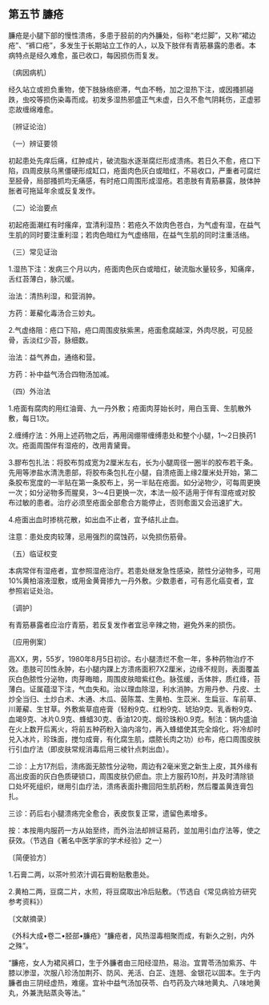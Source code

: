 ## 第五节 臁疮

臁疮是小腿下部的慢性溃疡，多患于胫前的内外臁处，俗称“老烂脚”，又称“裙边疮”、“裤口疮”，多发生于长期站立工作的人，以及下肢伴有青筋暴露的患者。本病特点是经久难愈，虽已收口，每因损伤而复发。

〔病因病机〕

经久站立或担负重物，使下肢脉络瘀滞，气血不畅，加之湿热下注，或因搔抓碰跌，虫咬等损伤染毒而成。初发多湿热邪盛正气未虚，日久不愈气阴耗伤，正虚邪恋故缠绵难愈。

〔辨证论治〕

（一）辨证要领

初起患处先痒后痛，红肿成片，破流脂水逐渐腐烂形成溃疡。若日久不愈，疮口下陷，四周皮肤乌黑僵硬形成缸口，疮面肉色灰白或暗红，不易收口，严重者可腐烂至胫骨，局部搔抓均无痛感，有时疮口周围形成湿疮。若患肢有青筋暴露，肢体肿胀者可拖延年余或反复发作。

（二）论治要点

初起疮面潮红有时瘙痒，宜清利湿热：若疮久不敛肉色苍白，为气虚有湿，在益气生肌的同时要注重利湿；若肉色暗红为气虚络阻，在益气生肌的同时注重活络。

（三）常见证治

1.湿热下注：发病三个月以内，疮面肉色灰白或暗红，破流脂水量较多，知痛痒，舌红苔薄白，脉沉缓。

治法：清热利湿，和营消肿。

方药：萆薢化毒汤合三妙丸。

2.气虚络阻：疮口下陷，疮口周围皮肤紫黑，疮面愈腐越深，外肉尽脱，可见胫骨，舌淡红少苔，脉细数。

治法：益气养血，通络和营。

方药：补中益气汤合四物汤加减。

（四）外治法

1.疮面有腐肉的用红油膏、九一丹外敷；疮面肉芽始长时，用白玉膏、生肌散外敷，每日1次。

2.缠缚疗法：外用上述药物之后，再用阔绷带缠缚患处和整个小腿，1〜2日换药1次。疮面周围伴有湿疮的，改用青黛膏。

3.膠布包扎法：将胶布剪成宽为2厘米左右，长为小腿周径一圈半的胶布若干条。先用等渗盐水清洗患部，将胶布条包扎在小腿，自溃疮面上缘2厘米处开始，第二条胶布宽度的一半贴在第一条胶布上，另一半贴在疮面。如分泌物少，可每周更换一次；如分泌物多而腥臭，3〜4日更换一次，本法一般不适用于伴有湿疮或对胶布过敏的患者。治疗必须至疮面全部愈合方能停止，否则愈面又会迅速扩大。

4.疮面出血时掺桃花散，如出血不止者，宜予结扎止血。

注意：患处皮肉较薄，忌用强烈的腐蚀药，以免损伤筋骨。

（五）临证权变

本病常伴有湿疮者，宜参照湿疮治疗。若患处继发急性感染，脓性分泌物多，可用10%黄柏溶液湿敷，或用金黄膏掺九一丹外敷。少数患者，可有恶化癌变者，宜参照岩证处治。

〔调护〕

有青筋暴露者应治疗青筋，若反复发作者宜忌辛辣之物，避免外来的损伤。

〔应用例案〕

高XX，男，55岁，1980年8月5日初诊。右小腿溃烂不愈一年，多种药物治疗不效。患肢可凹性永肿，右小腿内踝上方溃疡面积7X2厘米，边缘不规则，表面覆盖灰白色脓性分泌物，肉芽晦暗，周围皮肤暗紫红色。脉弦缓，舌体胖，质红绛，苔薄白。证属蕴湿下注，气血失和。治以理血除湿，利水消肿。方用丹参、丹皮、土炒全当归、土炒白术、木通、木瓜、茵陈蒿、生黄柏、生苡米、生扁豆、车前草、川萆薢、生甘草。外敷紫草疽疮膏（轻粉9克、红粉9克、琥珀9克、乳香粉9克、血竭9克、冰片0.9克、蜂蜡30克、香油120克、煅珍珠粉0.9克。制法：锅内盛油在火上数开后离火，将前五种药粉入油内溶匀，再入蜂蜡使其完全熔化，将冷却时兑入冰片，珍珠面，搅匀成膏，有化腐生肌，煨脓长肉之功）纱布，疮口周围皮肤行引血疗法（即皮肤常规消毒后用三棱针点刺出血）。

二诊：上方17剂后，溃疡面无脓性分泌物，周边有2毫米宽之新生上皮，其外缘有高出皮面的灰白色质硬锁口，周围皮肤仍瘀血。宗上方服药10剂，并及时清除锁口处坏死组织，继用引血疗法，溃疡表面扑撒回阳生肌药粉，然后覆盖黄连膏包扎。

三诊：药后右小腿溃疡完全愈合，表皮恢复正常，遗留色素增多。

按：本按用内服药一方从始至终，而外治法却辨证易药，並加用引血疗法等，使之获效。（节选自《著名中医学家的学术经验》之一）

〔简便验方〕

1.石膏二两，以茶叶煎浓汁调石膏粉贴敷患处。

2.黄柏二两，豆腐二片，水煎，将豆腐取出冷后贴敷。（节选自《常见病验方研究参考资料》）

〔文献摘录〕

《外科大成•卷二•胫部•臁疮》“臁疮者，风热湿毒相聚而成，有新久之别，内外之殊”。

“臁疮，女人为裙风裤口，生于外臁者由三阳经湿热，易治。宜胃苓汤加紫苏、牛膝以渗湿，次服八珍汤加荆芥、防风、羌活、白芷、连翘、金银花以固本。生于内臁者由三阴经虚热，难瘥。宜补中益气汤加茯苓、白芍药及六味地黄丸、八味地黄丸，外兼洗贴蒸灸等法。”

